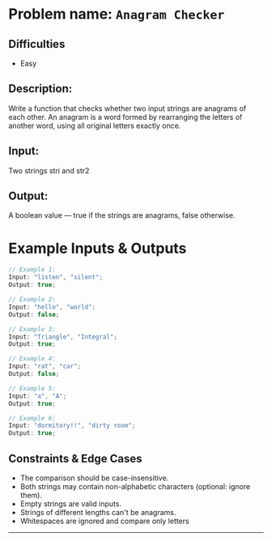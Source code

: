 # Problem name: `Anagram Checker`

## Difficulties

- Easy

## Description:

Write a function that checks whether two input strings are anagrams of each other. An anagram is a word formed by rearranging the letters of another word, using all original letters exactly once.

## Input:

Two strings stri and str2

## Output:

A boolean value — true if the strings are anagrams, false otherwise.

# Example Inputs & Outputs

```js
// Example 1:
Input: "listen", "silent";
Output: true;

// Example 2:
Input: "hello", "world";
Output: false;

// Example 3:
Input: "Triangle", "Integral";
Output: true;

// Example 4:
Input: "rat", "car";
Output: false;

// Example 5:
Input: "a", "A";
Output: true;

// Example 6:
Input: "dormitory!!", "dirty room";
Output: true;
```

## Constraints & Edge Cases

- The comparison should be case-insensitive.
- Both strings may contain non-alphabetic characters (optional: ignore them).
- Empty strings are valid inputs.
- Strings of different lengths can't be anagrams.
- Whitespaces are ignored and compare only letters

---
